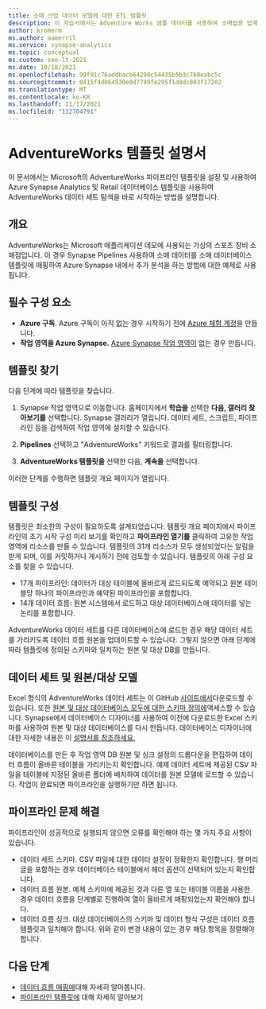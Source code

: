```yaml
---
title: 소매 산업 데이터 모델에 대한 ETL 템플릿
description: 이 자습서에서는 Adventure Works 샘플 데이터를 사용하여 소매업용 업계 데이터 모델 템플릿을 사용하는 단계를 제공합니다.
author: kromerm
ms.author: aamerril
ms.service: synapse-analytics
ms.topic: conceptual
ms.custom: seo-lt-2021
ms.date: 10/18/2021
ms.openlocfilehash: 99f91c76addbacb64290c54435b5b3c760eabc5c
ms.sourcegitcommit: 0415f4d064530e0d7799fe295f1d8dc003f17202
ms.translationtype: MT
ms.contentlocale: ko-KR
ms.lasthandoff: 11/17/2021
ms.locfileid: "132704791"
---
```

# <a name="adventureworks-template-documentation"></a>AdventureWorks 템플릿 설명서

이 문서에서는 Microsoft의 AdventureWorks 파이프라인 템플릿을 설정 및 사용하여 Azure Synapse Analytics 및 Retail 데이터베이스 템플릿을 사용하여 AdventureWorks 데이터 세트 탐색을 바로 시작하는 방법을 설명합니다.

## <a name="overview"></a>개요
AdventureWorks는 Microsoft 애플리케이션 데모에 사용되는 가상의 스포츠 장비 소매점입니다. 이 경우 Synapse Pipelines 사용하여 소매 데이터를 소매 데이터베이스 템플릿에 매핑하여 Azure Synapse 내에서 추가 분석을 하는 방법에 대한 예제로 사용됩니다.

## <a name="prerequisites"></a>필수 구성 요소

* **Azure 구독**. Azure 구독이 아직 없는 경우 시작하기 전에 [Azure 체험 계정](https://azure.microsoft.com/free/)을 만듭니다.
* **작업 영역을 Azure Synapse.** [Azure Synapse 작업 영역이](../storage/common/storage-account-create.md) 없는 경우 만듭니다.

## <a name="find-the-template"></a>템플릿 찾기

다음 단계에 따라 템플릿을 찾습니다.

1. Synapse 작업 영역으로 이동합니다. 홈페이지에서 **학습을** 선택한 **다음, 갤러리 찾아보기를** 선택합니다. Synapse 갤러리가 열립니다. 데이터 세트, 스크립트, 파이프라인 등을 검색하여 작업 영역에 설치할 수 있습니다. 

1. **Pipelines** 선택하고 "AdventureWorks" 키워드로 결과를 필터링합니다.

1. **AdventureWorks 템플릿을** 선택한 다음, **계속을** 선택합니다.

이러한 단계를 수행하면 템플릿 개요 페이지가 열립니다.

## <a name="configure-the-template"></a>템플릿 구성
템플릿은 최소한의 구성이 필요하도록 설계되었습니다. 템플릿 개요 페이지에서 파이프라인의 초기 시작 구성 미리 보기를 확인하고 **파이프라인 열기를** 클릭하여 고유한 작업 영역에 리소스를 만들 수 있습니다. 템플릿의 31개 리소스가 모두 생성되었다는 알림을 받게 되며, 이를 커밋하거나 게시하기 전에 검토할 수 있습니다. 템플릿의 아래 구성 요소를 찾을 수 있습니다.

* 17개 파이프라인: 데이터가 대상 테이블에 올바르게 로드되도록 예약되고 원본 테이블당 하나의 파이프라인과 예약된 파이프라인을 포함합니다.
* 14개 데이터 흐름: 원본 시스템에서 로드하고 대상 데이터베이스에 데이터를 넣는 논리를 포함합니다.

AdventureWorks 데이터 세트를 다른 데이터베이스에 로드한 경우 해당 데이터 세트를 가리키도록 데이터 흐름 원본을 업데이트할 수 있습니다. 그렇지 않으면 아래 단계에 따라 템플릿에 정의된 스키마와 일치하는 원본 및 대상 DB를 만듭니다.


## <a name="dataset-and-sourcetarget-models"></a>데이터 세트 및 원본/대상 모델
Excel 형식의 AdventureWorks 데이터 세트는 이 GitHub [사이트에서](https://github.com/kromerm/adfdataflowdocs/blob/master/sampledata/AdventureWorks%20Data.zip)다운로드할 수 있습니다. 또한 [원본 및 대상 데이터베이스 모두에 대한 스키마 정의에](https://github.com/kromerm/adfdataflowdocs/blob/master/sampledata/AdventureWorksSchemas.xlsx)액세스할 수 있습니다. Synapse에서 데이터베이스 디자이너를 사용하여 이전에 다운로드한 Excel 스키마를 사용하여 원본 및 대상 데이터베이스를 다시 만듭니다. 데이터베이스 디자이너에 대한 자세한 내용은 이 [설명서를 참조하세요.](../synapse-analytics/database-designer/concepts-database-templates.md)

데이터베이스를 만든 후 작업 영역 DB 원본 및 싱크 설정의 드롭다운을 편집하여 데이터 흐름이 올바른 테이블을 가리키는지 확인합니다. 예제 데이터 세트에 제공된 CSV 파일을 테이블에 지정된 올바른 폴더에 배치하여 데이터를 원본 모델에 로드할 수 있습니다. 작업이 완료되면 파이프라인을 실행하기만 하면 됩니다.

## <a name="troubleshoot-the-pipelines"></a>파이프라인 문제 해결
파이프라인이 성공적으로 실행되지 않으면 오류를 확인해야 하는 몇 가지 주요 사항이 있습니다.

* 데이터 세트 스키마. CSV 파일에 대한 데이터 설정이 정확한지 확인합니다. 행 머리글을 포함하는 경우 데이터베이스 테이블에서 헤더 옵션이 선택되어 있는지 확인합니다.
* 데이터 흐름 원본. 예제 스키마에 제공된 것과 다른 열 또는 테이블 이름을 사용한 경우 데이터 흐름을 단계별로 진행하여 열이 올바르게 매핑되었는지 확인해야 합니다.
* 데이터 흐름 싱크. 대상 데이터베이스의 스키마 및 데이터 형식 구성은 데이터 흐름 템플릿과 일치해야 합니다. 위와 같이 변경 내용이 있는 경우 해당 항목을 정렬해야 합니다.

## <a name="next-steps"></a>다음 단계

* [데이터 흐름 매핑에](concepts-data-flow-overview.md)대해 자세히 알아봅니다.
* [파이프라인 템플릿에](solution-templates-introduction.md) 대해 자세히 알아보기